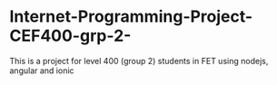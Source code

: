 # Internet-Programming-Project-CEF400-grp-2-
This is a project for level 400 (group 2) students in FET using nodejs, angular and ionic
